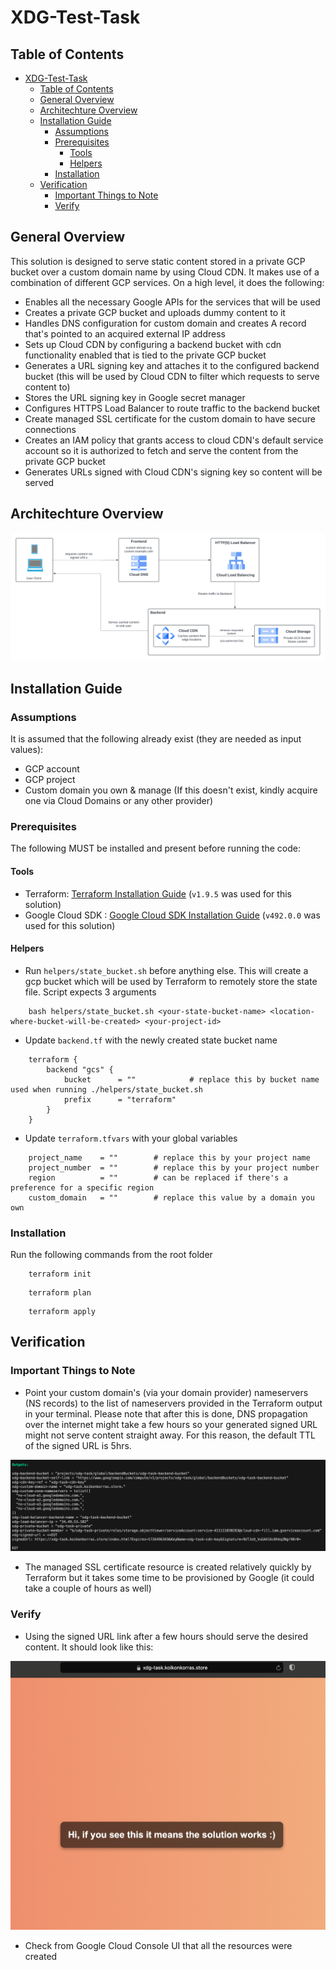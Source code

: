 # XDG-Test-Task

## Table of Contents

- [XDG-Test-Task](#xdg-test-task)
  - [Table of Contents](#table-of-contents)
  - [General Overview](#general-overview)
  - [Architechture Overview](#architechture-overview)
  - [Installation Guide](#installation-guide)
    - [Assumptions](#assumptions)
    - [Prerequisites](#prerequisites)
      - [Tools](#tools)
      - [Helpers](#helpers)
    - [Installation](#installation)
  - [Verification](#verification)
    - [Important Things to Note](#important-things-to-note)
    - [Verify](#verify)


## General Overview

This solution is designed to serve static content stored in a private GCP bucket over a custom domain name by using Cloud CDN. It makes use of a combination of different GCP services.
On a high level, it does the following:
- Enables all the necessary Google APIs for the services that will be used
- Creates a private GCP bucket and uploads dummy content to it
- Handles DNS configuration for custom domain and creates A record that's pointed to an acquired external IP address
- Sets up Cloud CDN by configuring a backend bucket with cdn functionality enabled that is tied to the private GCP bucket
- Generates a URL signing key and attaches it to the configured backend bucket (this will be used by Cloud CDN to filter which requests to serve content to)
- Stores the URL signing key in Google secret manager
- Configures HTTPS Load Balancer to route traffic to the backend bucket
- Create managed SSL certificate for the custom domain to have secure connections
- Creates an IAM policy that grants access to cloud CDN's default service account so it is authorized to fetch and serve the content from the private GCP bucket
- Generates URLs signed with Cloud CDN's signing key so content will be served

## Architechture Overview
![Architecture Overview](docs/arch_overview.png)

## Installation Guide

### Assumptions
It is assumed that the following already exist (they are needed as input values): 
- GCP account
- GCP project
- Custom domain you own & manage (If this doesn't exist, kindly acquire one via Cloud Domains or any other provider)

### Prerequisites

The following MUST be installed and present before running the code:

#### Tools

- Terraform: [Terraform Installation Guide](https://developer.hashicorp.com/terraform/tutorials/aws-get-started/install-cli) (```v1.9.5``` was used for this solution) 
- Google Cloud SDK : [Google Cloud SDK Installation Guide](https://developer.hashicorp.com/terraform/tutorials/aws-get-started/install-cli) (```v492.0.0``` was used for this solution)

#### Helpers

- Run ```helpers/state_bucket.sh``` before anything else. This will create a gcp bucket which will be used by Terraform to remotely store the state file. Script expects 3 arguments
``` 
    bash helpers/state_bucket.sh <your-state-bucket-name> <location-where-bucket-will-be-created> <your-project-id>

```
- Update ```backend.tf``` with the newly created state bucket name
```
    terraform {
        backend "gcs" {
            bucket      = ""            # replace this by bucket name used when running ./helpers/state_bucket.sh
            prefix      = "terraform" 
        }
    }

```
- Update ```terraform.tfvars``` with your global variables
```
    project_name    = ""        # replace this by your project name
    project_number  = ""        # replace this by your project number
    region          = ""        # can be replaced if there's a preference for a specific region
    custom_domain   = ""        # replace this value by a domain you own

```

### Installation

Run the following commands from the root folder

```
    terraform init
```

```
    terraform plan
```

```
    terraform apply
```

## Verification

### Important Things to Note

- Point your custom domain's (via your domain provider) nameservers (NS records) to the list of nameservers provided in the Terraform output in your terminal. Please note that after this is done, DNS propagation over the internet might take a few hours so your generated signed URL might not serve content straight away. For this reason, the default TTL of the signed URL is 5hrs.
  
![Sample Output](docs/sample_output.png)

- The managed SSL certificate resource is created relatively quickly by Terraform but it takes some time to be provisioned by Google (it could take a couple of hours as well)

### Verify

- Using the signed URL link after a few hours should serve the desired content. It should look like this:
  
![Desired Output](docs/success.png)

- Check from Google Cloud Console UI that all the resources were created